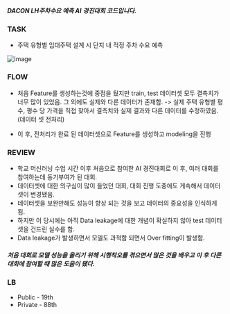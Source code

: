 ##### DACON LH주차수요 예측 AI 경진대회 코드입니다.

### TASK
- 주택 유형별 임대주택 설계 시 단지 내 적정 주차 수요 예측

![image](https://user-images.githubusercontent.com/103553532/201018273-52ba18a4-c9cf-4b72-83a1-8574e6eb6024.png)

### FLOW
- 처음 Feature를 생성하는것에 중점을 뒀지만 train, test 데이터셋 모두 결측치가 너무 많이 있었음. 그 외에도 실제와 다른 데이터가 존재함.
-> 실제 주택 유형별 평수, 평수 당 가격을 직접 찾아서 결측치와 실제 결과와 다른 데이터를 수정하였음.(데이터 셋 전처리)

- 이 후, 전처리가 완료 된 데이터셋으로 Feature를 생성하고 modeling을 진행

### REVIEW
- 학교 머신러닝 수업 시간 이후 처음으로 참여한 AI 경진대회로 이 후, 여러 대회를 참여하는데 동기부여가 된 대회.
- 데이터셋에 대한 의구심이 많이 들었던 대회, 대회 진행 도중에도 게속해서 데이터셋이 변경됐음.
- 데이터셋을 보완만해도 성능이 향상 되는 것을 보고 데이터의 중요성을 인식하게 됨.
- 하지만 이 당시에는 아직 Data leakage에 대한 개념이 확실하지 않아 test 데이터셋을 건드린 실수를 함.
- Data leakage가 발생하면서 모델도 과적함 되면서 Over fitting이 발생함.

##### 처음 대회로 모델 성능을 올리기 위해 시행착오를 겪으면서 많은 것을 배우고 이 후 다른 대회에 참여할 때 많은 도움이 됐다.

### LB
- Public - 19th
- Private - 88th

